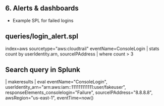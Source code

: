 ## 6. Alerts & dashboards
- Example SPL for failed logins

## queries/login_alert.spl
index=aws sourcetype="aws:cloudtrail" eventName=ConsoleLogin
| stats count by userIdentity.arn, sourceIPAddress
| where count > 3

## Search query in Splunk 
| makeresults
| eval 
    eventName="ConsoleLogin", 
    userIdentity_arn="arn:aws:iam::111111111111:user/fakeuser", 
    responseElements_consolelogin="Failure", 
    sourceIPAddress="8.8.8.8", 
    awsRegion="us-east-1", 
    eventTime=now()






  
